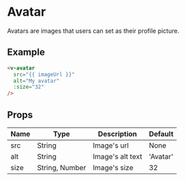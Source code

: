 # Avatar
Avatars are images that users can set as their profile picture.

## Example

<div class="p-3 border rounded-2 my-3">
  <v-avatar src="https://ssl.gstatic.com/images/branding/product/1x/avatar_square_blue_512dp.png" :size="32" />
</div>

```html
<v-avatar
  src="{{ imageUrl }}"
  alt="My avatar"
  :size="32"
/>
```

## Props
Name       | Type     | Description | Default
---------- | -------- | ----------- | -----
src        | String   | Image's url  | None
alt        | String   | Image's alt text | 'Avatar'
size       | String, Number  | Image's size | 32
